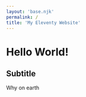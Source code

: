 ```yaml
---
layout: 'base.njk'
permalink: /
title: 'My Eleventy Website'
---
```


# Hello World!
## Subtitle
Why on earth
